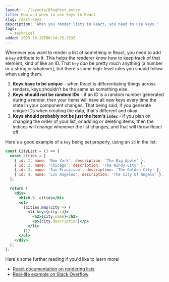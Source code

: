 ```yaml
---
layout: ../layouts/BlogPost.astro
title: How and when to use keys in React
slug: react-keys
description: 'When you render lists in React, you need to use keys.'
tags:
  - technical
added: 2023-10-28T00:34:25.253Z
---
```


Whenever you want to render a list of something in React, you need to add a `key` attribute to it. This helps the renderer know how to keep track of that element, kind of like an ID. That `key` *can* be pretty much anything (a number or a string or whatever), but there's some high-level rules you should follow when using them.

1. **Keys have to be unique** - when React is differentiating things across renders, keys shouldn't be the same as something else.
2. **Keys should not be random IDs** - if an ID is a random number generated during a render, then your items will have all new keys every time the state in your component changes. That being said, if you generate unique IDs when creating the data, that's different and okay.
3. **Keys should probably not be just the item's `index`** - if you plan on changing the order of your list, or adding or deleting items, then the indices will change whenever the list changes, and that will throw React off.

Here's a good example of a `key` being set properly, using an `id` in the list:

```jsx
const CityList = () => {
  const cities = [
    { id: 1, name: 'New York', description: 'The Big Apple' },
    { id: 2, name: 'Chicago', description: 'The Windy City' },
    { id: 3, name: 'San Francisco', description: 'The Golden City' },
    { id: 4, name: 'Los Angeles', description: 'The City of Angels' },
  ];

  return (
    <div>
      <h1>U.S. cities</h1>
      <ul>
        {cities.map(city => (
          <li key={city.id}>
            <h2>{city.name}</h2>
            <p>{city.description}</p>
          </li>
        ))}
      </ul>
    </div>
  );
};
```

Here's some further reading if you'd like to learn more!

* [React documentation on rendering lists](https://react.dev/learn/rendering-lists)
* [Real-life example on Stack Overflow](https://stackoverflow.com/questions/56235483/material-ui-popover-is-thrown-to-the-top-left-when-used-on-an-inline-button-in-a)
